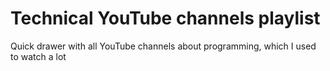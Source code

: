 # Technical YouTube channels playlist
Quick drawer with all YouTube channels about programming, which I used to watch a lot

